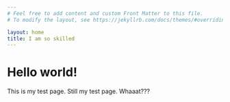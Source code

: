 ```yaml
---
# Feel free to add content and custom Front Matter to this file.
# To modify the layout, see https://jekyllrb.com/docs/themes/#overriding-theme-defaults

layout: home
title: I am so skilled
---
```

# Hello world!
This is my test page.
Still my test page.
Whaaat???
